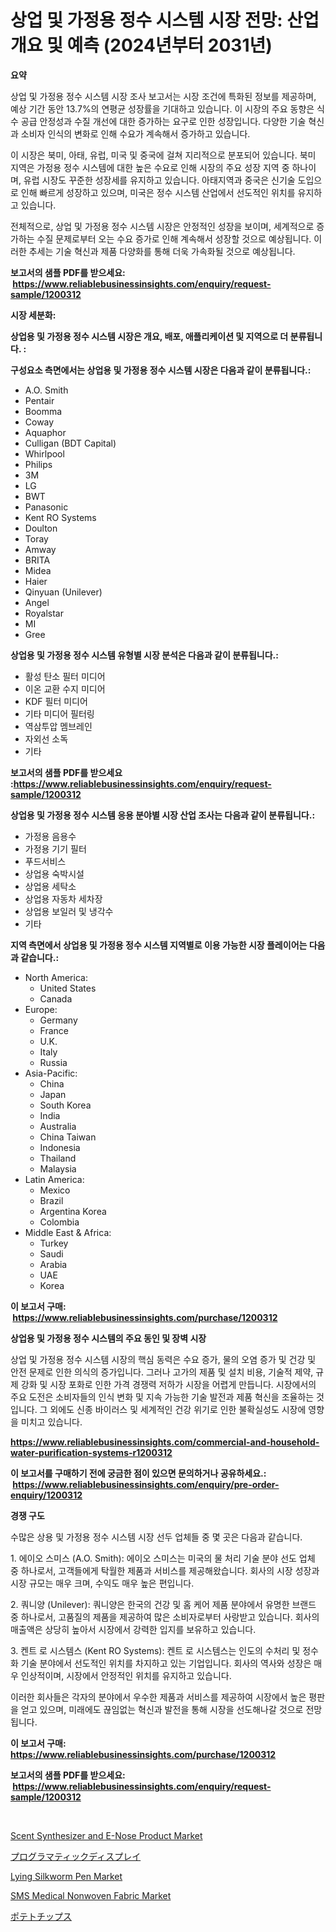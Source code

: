 <p><h1>상업 및 가정용 정수 시스템 시장 전망: 산업 개요 및 예측 (2024년부터 2031년)</h1></p><p><strong>요약</strong></p>
<p><p>상업 및 가정용 정수 시스템 시장 조사 보고서는 시장 조건에 특화된 정보를 제공하며, 예상 기간 동안 13.7%의 연평균 성장률을 기대하고 있습니다. 이 시장의 주요 동향은 식수 공급 안정성과 수질 개선에 대한 증가하는 요구로 인한 성장입니다. 다양한 기술 혁신과 소비자 인식의 변화로 인해 수요가 계속해서 증가하고 있습니다.</p><p>이 시장은 북미, 아태, 유럽, 미국 및 중국에 걸쳐 지리적으로 분포되어 있습니다. 북미 지역은 가정용 정수 시스템에 대한 높은 수요로 인해 시장의 주요 성장 지역 중 하나이며, 유럽 시장도 꾸준한 성장세를 유지하고 있습니다. 아태지역과 중국은 신기술 도입으로 인해 빠르게 성장하고 있으며, 미국은 정수 시스템 산업에서 선도적인 위치를 유지하고 있습니다.</p><p>전체적으로, 상업 및 가정용 정수 시스템 시장은 안정적인 성장을 보이며, 세계적으로 증가하는 수질 문제로부터 오는 수요 증가로 인해 계속해서 성장할 것으로 예상됩니다. 이러한 추세는 기술 혁신과 제품 다양화를 통해 더욱 가속화될 것으로 예상됩니다.</p></p>
<p><strong>보고서의 샘플 PDF를 받으세요: &nbsp;<a href="https://www.reliablebusinessinsights.com/enquiry/request-sample/1200312">https://www.reliablebusinessinsights.com/enquiry/request-sample/1200312</a></strong></p>
<p><strong>시장 세분화:</strong></p>
<p><strong> 상업용 및 가정용 정수 시스템 시장은 개요, 배포, 애플리케이션 및 지역으로 더 분류됩니다. :</strong></p>
<p><strong>구성요소 측면에서는 상업용 및 가정용 정수 시스템 시장은 다음과 같이 분류됩니다.:</strong></p>
<p><ul><li>A.O. Smith</li><li>Pentair</li><li>Boomma</li><li>Coway</li><li>Aquaphor</li><li>Culligan (BDT Capital)</li><li>Whirlpool</li><li>Philips</li><li>3M</li><li>LG</li><li>BWT</li><li>Panasonic</li><li>Kent RO Systems</li><li>Doulton</li><li>Toray</li><li>Amway</li><li>BRITA</li><li>Midea</li><li>Haier</li><li>Qinyuan (Unilever)</li><li>Angel</li><li>Royalstar</li><li>MI</li><li>Gree</li></ul></p>
<p><strong> 상업용 및 가정용 정수 시스템 유형별 시장 분석은 다음과 같이 분류됩니다.:</strong></p>
<p><ul><li>활성 탄소 필터 미디어</li><li>이온 교환 수지 미디어</li><li>KDF 필터 미디어</li><li>기타 미디어 필터링</li><li>역삼투압 멤브레인</li><li>자외선 소독</li><li>기타</li></ul></p>
<p><strong>보고서의 샘플 PDF를 받으세요 :<a href="https://www.reliablebusinessinsights.com/enquiry/request-sample/1200312">https://www.reliablebusinessinsights.com/enquiry/request-sample/1200312</a></strong></p>
<p><strong> 상업용 및 가정용 정수 시스템 응용 분야별 시장 산업 조사는 다음과 같이 분류됩니다.:</strong></p>
<p><ul><li>가정용 음용수</li><li>가정용 기기 필터</li><li>푸드서비스</li><li>상업용 숙박시설</li><li>상업용 세탁소</li><li>상업용 자동차 세차장</li><li>상업용 보일러 및 냉각수</li><li>기타</li></ul></p>
<p><strong>지역 측면에서 상업용 및 가정용 정수 시스템 지역별로 이용 가능한 시장 플레이어는 다음과 같습니다.:</strong></p>
<p><ul>
    <li>
        North America:
        <ul>
            <li>United States</li>
            <li>Canada</li>
        </ul>
    </li>
    <li>
        Europe:
        <ul>
            <li>Germany</li>
            <li>France</li>
            <li>U.K.</li>
            <li>Italy</li>
            <li>Russia</li>
        </ul>
    </li>
    <li>
        Asia-Pacific:
        <ul>
            <li>China</li>
            <li>Japan</li>
            <li>South Korea</li>
            <li>India</li>
            <li>Australia</li>
            <li>China Taiwan</li>
            <li>Indonesia</li>
            <li>Thailand</li>
            <li>Malaysia</li>
        </ul>
    </li>
    <li>
        Latin America:
        <ul>
            <li>Mexico</li>
            <li>Brazil</li>
            <li>Argentina Korea</li>
            <li>Colombia</li>
        </ul>
    </li>
    <li>
        Middle East & Africa:
        <ul>
            <li>Turkey</li>
            <li>Saudi</li>
            <li>Arabia</li>
            <li>UAE</li>
            <li>Korea</li>
        </ul>
    </li>
    </ul></p>
<p><strong>이 보고서 구매: &nbsp;<a href="https://www.reliablebusinessinsights.com/purchase/1200312">https://www.reliablebusinessinsights.com/purchase/1200312</a></strong></p>
<p><strong>상업용 및 가정용 정수 시스템의 주요 동인 및 장벽 시장</strong></p>
<p><p>상업 및 가정용 정수 시스템 시장의 핵심 동력은 수요 증가, 물의 오염 증가 및 건강 및 안전 문제로 인한 의식의 증가입니다. 그러나 고가의 제품 및 설치 비용, 기술적 제약, 규제 강화 및 시장 포화로 인한 가격 경쟁력 저하가 시장을 어렵게 만듭니다. 시장에서의 주요 도전은 소비자들의 인식 변화 및 지속 가능한 기술 발전과 제품 혁신을 조율하는 것입니다. 그 외에도 신종 바이러스 및 세계적인 건강 위기로 인한 불확실성도 시장에 영향을 미치고 있습니다.</p></p>
<p><strong><a href="https://www.reliablebusinessinsights.com/commercial-and-household-water-purification-systems-r1200312">https://www.reliablebusinessinsights.com/commercial-and-household-water-purification-systems-r1200312</a></strong></p>
<p><strong>이 보고서를 구매하기 전에 궁금한 점이 있으면 문의하거나 공유하세요.: &nbsp;<a href="https://www.reliablebusinessinsights.com/enquiry/pre-order-enquiry/1200312">https://www.reliablebusinessinsights.com/enquiry/pre-order-enquiry/1200312</a></strong></p>
<p><strong>경쟁 구도</strong></p>
<p><p>수많은 상용 및 가정용 정수 시스템 시장 선두 업체들 중 몇 곳은 다음과 같습니다.</p><p>1. 에이오 스미스 (A.O. Smith): 에이오 스미스는 미국의 물 처리 기술 분야 선도 업체 중 하나로서, 고객들에게 탁월한 제품과 서비스를 제공해왔습니다. 회사의 시장 성장과 시장 규모는 매우 크며, 수익도 매우 높은 편입니다.</p><p>2. 쿼니양 (Unilever): 쿼니양은 한국의 건강 및 홈 케어 제품 분야에서 유명한 브랜드 중 하나로서, 고품질의 제품을 제공하여 많은 소비자로부터 사랑받고 있습니다. 회사의 매출액은 상당히 높아서 시장에서 강력한 입지를 보유하고 있습니다.</p><p>3. 켄트 로 시스템스 (Kent RO Systems): 켄트 로 시스템스는 인도의 수처리 및 정수화 기술 분야에서 선도적인 위치를 차지하고 있는 기업입니다. 회사의 역사와 성장은 매우 인상적이며, 시장에서 안정적인 위치를 유지하고 있습니다.</p><p>이러한 회사들은 각자의 분야에서 우수한 제품과 서비스를 제공하여 시장에서 높은 평판을 얻고 있으며, 미래에도 끊임없는 혁신과 발전을 통해 시장을 선도해나갈 것으로 전망됩니다.</p></p>
<p><strong>이 보고서 구매: &nbsp; <a href="https://www.reliablebusinessinsights.com/purchase/1200312">https://www.reliablebusinessinsights.com/purchase/1200312</a></strong></p>
<p><strong>보고서의 샘플 PDF를 받으세요: &nbsp;<a href="https://www.reliablebusinessinsights.com/enquiry/request-sample/1200312">https://www.reliablebusinessinsights.com/enquiry/request-sample/1200312</a></strong><strong></strong></p>
<p>&nbsp;</p>
<p><p><a href="https://github.com/luckyshygirl/Market-Research-Report-List-4/blob/main/scent-synthesizer-and-e-nose-product-market.md">Scent Synthesizer and E-Nose Product Market</a></p><p><a href="https://github.com/roulaayoub-saad/Market-Research-Report-List-1/blob/main/531244280028.md">プログラマティックディスプレイ</a></p><p><a href="https://issuu.com/reportprime-2/docs/lying-silkworm-pen-market-size-2030.pptx">Lying Silkworm Pen Market</a></p><p><a href="https://github.com/markusgodoy/Market-Research-Report-List-3/blob/main/sms-medical-nonwoven-fabric-market.md">SMS Medical Nonwoven Fabric Market</a></p><p><a href="https://github.com/zjkmgcs938405/Market-Research-Report-List-2/blob/main/425996180027.md">ポテトチップス</a></p></p>